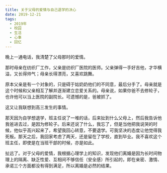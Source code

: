 ```yaml
---
title: 关于父母的爱情与自己退学的决心
date: 2019-12-21
tags:
  - 2019年
  - 校园
  - 生活
  - 心事
  - 回忆
---
```


晚上一通电话，我清楚了父母那时的爱情。

那时母亲在纺织厂工作，父亲是纺织厂医院的医师。父亲弹得一手好吉他，才华横溢，又长得帅气；母亲长得漂亮，又喜欢跳舞。

原本父亲是有一个对象的，只是碍于姑奶奶他们的不同意，最后分手了。母亲就是这个时候和父亲相互了解并逐渐建立恋爱关系的。母亲说，如果你爸不去修轮子，也许他可以当上医院的副院长。可遗憾的是，爸被抓了。

这又让我联想到高三发生的事情。

那天因为自学想退学，班主任说了一堆的话，后来扯到什么父母上，然后我告诉他我爸进去过，是因为修轮子。后来还说了什么，我忘了，但是当他把我说哭的时候，他似乎高兴起来了，希望我回心转意，不要退学。可我坚决的态度让他觉得我死板。那天之后，我回家考虑了两天，还是留在了学校，直到毕业。我不喜欢这个班主任，即使是在当班干部的时候，亦是如此。

扯远了。对于父母的爱情，我根据心理学上的知识，发现他们离婚是因为长时间物理上的隔离、缺乏性爱、互相间不够信任（安全感）所引起的，即在亲密、激情、承诺三个方面都没有得到满足，所以离婚是必然的结果。
